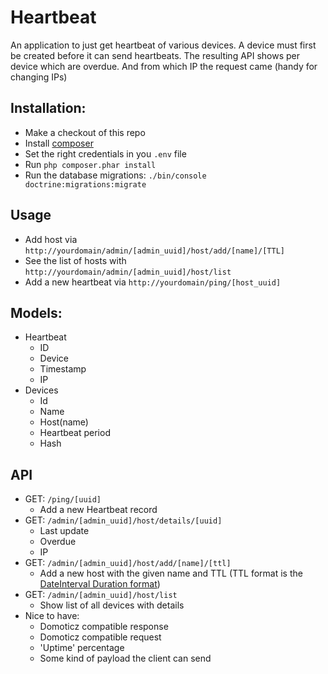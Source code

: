 # Heartbeat
An application to just get heartbeat of various devices. A device must first be created before 
it can send heartbeats.
The resulting API shows per device which are overdue. And from which IP the request came 
(handy for changing IPs)

## Installation:
- Make a checkout of this repo
- Install [composer](https://getcomposer.org)
- Set the right credentials in you `.env` file
- Run `php composer.phar install`
- Run the database migrations: `./bin/console doctrine:migrations:migrate`

## Usage
- Add host via `http://yourdomain/admin/[admin_uuid]/host/add/[name]/[TTL]`
- See the list of hosts with `http://yourdomain/admin/[admin_uuid]/host/list`
- Add a new heartbeat via `http://yourdomain/ping/[host_uuid]`

## Models:
- Heartbeat
  - ID
  - Device
  - Timestamp
  - IP
- Devices
  - Id
  - Name
  - Host(name)
  - Heartbeat period
  - Hash
  
## API
- GET: `/ping/[uuid]`
  - Add a new Heartbeat record 
- GET: `/admin/[admin_uuid]/host/details/[uuid]`
  - Last update
  - Overdue
  - IP
- GET: `/admin/[admin_uuid]/host/add/[name]/[ttl]`
  - Add a new host with the given name and TTL (TTL format is the [DateInterval Duration format](https://en.wikipedia.org/wiki/ISO_8601#Durations))
- GET: `/admin/[admin_uuid]/host/list`
  - Show list of all devices with details
- Nice to have:
  - Domoticz compatible response
  - Domoticz compatible request
  - 'Uptime' percentage
  - Some kind of payload the client can send
